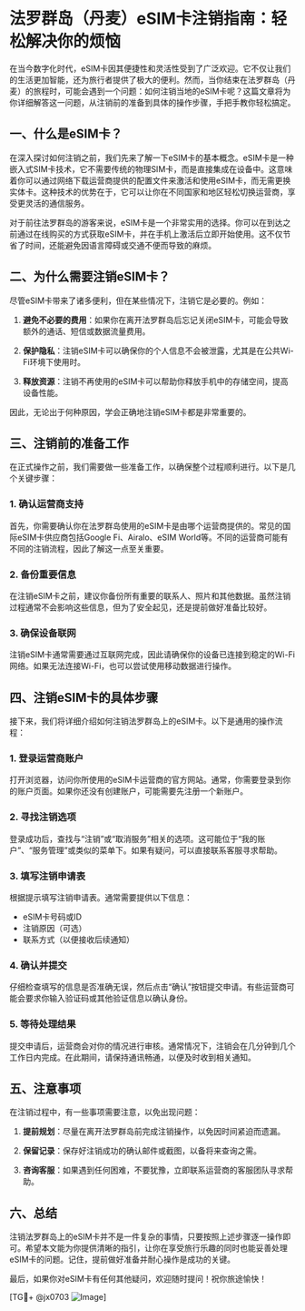 # 法罗群岛（丹麦）eSIM卡注销指南：轻松解决你的烦恼

在当今数字化时代，eSIM卡因其便捷性和灵活性受到了广泛欢迎。它不仅让我们的生活更加智能，还为旅行者提供了极大的便利。然而，当你结束在法罗群岛（丹麦）的旅程时，可能会遇到一个问题：如何注销当地的eSIM卡呢？这篇文章将为你详细解答这一问题，从注销前的准备到具体的操作步骤，手把手教你轻松搞定。

## 一、什么是eSIM卡？

在深入探讨如何注销之前，我们先来了解一下eSIM卡的基本概念。eSIM卡是一种嵌入式SIM卡技术，它不需要传统的物理SIM卡，而是直接集成在设备中。这意味着你可以通过网络下载运营商提供的配置文件来激活和使用eSIM卡，而无需更换实体卡。这种技术的优势在于，它可以让你在不同国家和地区轻松切换运营商，享受更灵活的通信服务。

对于前往法罗群岛的游客来说，eSIM卡是一个非常实用的选择。你可以在到达之前通过在线购买的方式获取eSIM卡，并在手机上激活后立即开始使用。这不仅节省了时间，还能避免因语言障碍或交通不便而导致的麻烦。

## 二、为什么需要注销eSIM卡？

尽管eSIM卡带来了诸多便利，但在某些情况下，注销它是必要的。例如：

1. **避免不必要的费用**：如果你在离开法罗群岛后忘记关闭eSIM卡，可能会导致额外的通话、短信或数据流量费用。
   
2. **保护隐私**：注销eSIM卡可以确保你的个人信息不会被泄露，尤其是在公共Wi-Fi环境下使用时。

3. **释放资源**：注销不再使用的eSIM卡可以帮助你释放手机中的存储空间，提高设备性能。

因此，无论出于何种原因，学会正确地注销eSIM卡都是非常重要的。

## 三、注销前的准备工作

在正式操作之前，我们需要做一些准备工作，以确保整个过程顺利进行。以下是几个关键步骤：

### 1. 确认运营商支持

首先，你需要确认你在法罗群岛使用的eSIM卡是由哪个运营商提供的。常见的国际eSIM卡供应商包括Google Fi、Airalo、eSIM World等。不同的运营商可能有不同的注销流程，因此了解这一点至关重要。

### 2. 备份重要信息

在注销eSIM卡之前，建议你备份所有重要的联系人、照片和其他数据。虽然注销过程通常不会影响这些信息，但为了安全起见，还是提前做好准备比较好。

### 3. 确保设备联网

注销eSIM卡通常需要通过互联网完成，因此请确保你的设备已连接到稳定的Wi-Fi网络。如果无法连接Wi-Fi，也可以尝试使用移动数据进行操作。

## 四、注销eSIM卡的具体步骤

接下来，我们将详细介绍如何注销法罗群岛上的eSIM卡。以下是通用的操作流程：

### 1. 登录运营商账户

打开浏览器，访问你所使用的eSIM卡运营商的官方网站。通常，你需要登录到你的账户页面。如果你还没有创建账户，可能需要先注册一个新账户。

### 2. 寻找注销选项

登录成功后，查找与“注销”或“取消服务”相关的选项。这可能位于“我的账户”、“服务管理”或类似的菜单下。如果有疑问，可以直接联系客服寻求帮助。

### 3. 填写注销申请表

根据提示填写注销申请表。通常需要提供以下信息：
   - eSIM卡号码或ID
   - 注销原因（可选）
   - 联系方式（以便接收后续通知）

### 4. 确认并提交

仔细检查填写的信息是否准确无误，然后点击“确认”按钮提交申请。有些运营商可能会要求你输入验证码或其他验证信息以确认身份。

### 5. 等待处理结果

提交申请后，运营商会对你的情况进行审核。通常情况下，注销会在几分钟到几个工作日内完成。在此期间，请保持通讯畅通，以便及时收到相关通知。

## 五、注意事项

在注销过程中，有一些事项需要注意，以免出现问题：

1. **提前规划**：尽量在离开法罗群岛前完成注销操作，以免因时间紧迫而遗漏。

2. **保留记录**：保存好注销成功的确认邮件或截图，以备将来查询之需。

3. **咨询客服**：如果遇到任何困难，不要犹豫，立即联系运营商的客服团队寻求帮助。

## 六、总结

注销法罗群岛上的eSIM卡并不是一件复杂的事情，只要按照上述步骤逐一操作即可。希望本文能为你提供清晰的指引，让你在享受旅行乐趣的同时也能妥善处理eSIM卡的问题。记住，提前做好准备并耐心操作是成功的关键。

最后，如果你对eSIM卡有任何其他疑问，欢迎随时提问！祝你旅途愉快！

[TG💪+ @jx0703 ![Image](https://github.com/user-attachments/assets/dbca1d08-cadb-493c-b0ec-ad6f7a83f270)]